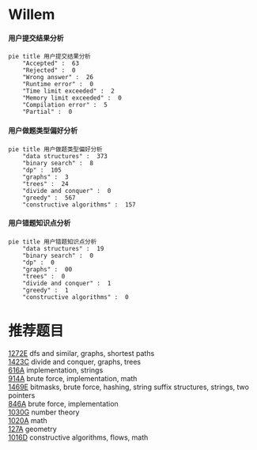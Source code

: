 # Willem

<!-- tabs:start -->



#### **用户提交结果分析**

```mermaid
pie title 用户提交结果分析
    "Accepted" :  63
    "Rejected" :  0
    "Wrong answer" :  26
    "Runtime error" :  0
    "Time limit exceeded" :  2
    "Memory limit exceeded" :  0
    "Compilation error" :  5
    "Partial" :  0
```

#### **用户做题类型偏好分析**

```mermaid
pie title 用户做题类型偏好分析
    "data structures" :  373
    "binary search" :  8
    "dp" :  105
    "graphs" :  3
    "trees" :  24
    "divide and conquer" :  0
    "greedy" :  567
    "constructive algorithms" :  157
```
#### **用户错题知识点分析**

```mermaid
pie title 用户错题知识点分析
    "data structures" :  19
    "binary search" :  0
    "dp" :  0
    "graphs" :  00
    "trees" :  0
    "divide and conquer" :  1
    "greedy" :  1
    "constructive algorithms" :  0
```



<!-- tabs:end -->
# 推荐题目
[1272E](https://codeforces.com/contest/1272/problem/E)		dfs and similar,
                        graphs,
                        shortest paths		  
[1423C](https://codeforces.com/contest/1423/problem/C)		divide and conquer,
                        graphs,
                        trees		  
[616A](https://codeforces.com/contest/616/problem/A)		implementation,
                        strings		  
[914A](https://codeforces.com/contest/914/problem/A)		brute force,
                        implementation,
                        math		  
[1469E](https://codeforces.com/contest/1469/problem/E)		bitmasks,
                        brute force,
                        hashing,
                        string suffix structures,
                        strings,
                        two pointers		  
[846A](https://codeforces.com/contest/846/problem/A)		brute force,
                        implementation		  
[1030G](https://codeforces.com/contest/1030/problem/G)		number theory		  
[1020A](https://codeforces.com/contest/1020/problem/A)		math		  
[127A](https://codeforces.com/contest/127/problem/A)		geometry		  
[1016D](https://codeforces.com/contest/1016/problem/D)		constructive algorithms,
                        flows,
                        math		  
